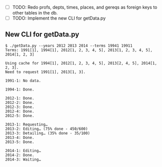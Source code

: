 - [ ] TODO: Redo profs, depts, times, places, and gereqs as foreign keys to other tables in the db.
- [ ] TODO: Implement the new CLI for getData.py

## New CLI for getData.py

	$ ./getData.py --years 2012 2013 2014 --terms 19941 19911
	Terms: 1991[1], 1994[1], 2012[1, 2, 3, 4, 5], 2013[1, 2, 3, 4, 5], 2014[1, 2, 3]
	
	Using cache for 1994[1], 2012[1, 2, 3, 4, 5], 2013[2, 4, 5], 2014[1, 2, 3].
	Need to request 1991[1], 2013[1, 3].
	
	1991-1: No data.
	
	1994-1: Done.
	
	2012-1: Done.
	2012-2: Done.
	2012-3: Done.
	2012-4: Done.
	2012-5: Done.
	
	2013-1: Requesting…
	2013-2: Editing… (75% done - 450/600)
	2013-3: Detailing… (35% done - 35/100)
	2013-4: Done.
	2013-5: Done.
	
	2014-1: Editing…
	2014-2: Done.
	2014-3: Waiting…
